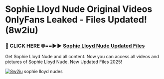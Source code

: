 # Sophie Lloyd Nude Original Videos 0nlyFans Leaked - Files Updated! (8w2iu)

<h3>🔴 CLICK HERE 🌐==►► <a href="https://tinyurl.com/4mcuefdz" rel="nofollow">Sophie Lloyd Nude Updated Files</a></h3>

Get Sophie Lloyd Nude and all content. Now you can access all videos and pictures of Sophie Lloyd Nude. New Updated Files 2025!

[![8w2iu](https://i.imgur.com/StAQSOY.gif)](https://tinyurl.com/4mcuefdz)
sophie lloyd nudes